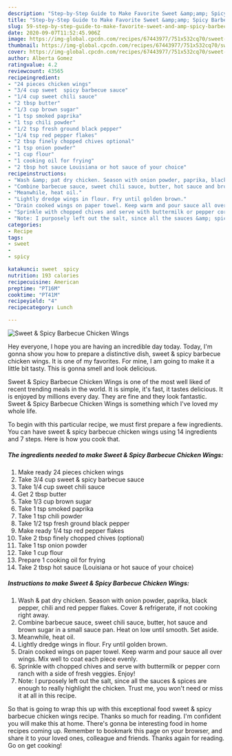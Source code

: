 ```yaml
---
description: "Step-by-Step Guide to Make Favorite Sweet &amp;amp; Spicy Barbecue Chicken Wings"
title: "Step-by-Step Guide to Make Favorite Sweet &amp;amp; Spicy Barbecue Chicken Wings"
slug: 59-step-by-step-guide-to-make-favorite-sweet-and-amp-spicy-barbecue-chicken-wings
date: 2020-09-07T11:52:45.906Z
image: https://img-global.cpcdn.com/recipes/67443977/751x532cq70/sweet-spicy-barbecue-chicken-wings-recipe-main-photo.jpg
thumbnail: https://img-global.cpcdn.com/recipes/67443977/751x532cq70/sweet-spicy-barbecue-chicken-wings-recipe-main-photo.jpg
cover: https://img-global.cpcdn.com/recipes/67443977/751x532cq70/sweet-spicy-barbecue-chicken-wings-recipe-main-photo.jpg
author: Alberta Gomez
ratingvalue: 4.2
reviewcount: 43565
recipeingredient:
- "24 pieces chicken wings"
- "3/4 cup sweet  spicy barbecue sauce"
- "1/4 cup sweet chili sauce"
- "2 tbsp butter"
- "1/3 cup brown sugar"
- "1 tsp smoked paprika"
- "1 tsp chili powder"
- "1/2 tsp fresh ground black pepper"
- "1/4 tsp red pepper flakes"
- "2 tbsp finely chopped chives optional"
- "1 tsp onion powder"
- "1 cup flour"
- "1 cooking oil for frying"
- "2 tbsp hot sauce Louisiana or hot sauce of your choice"
recipeinstructions:
- "Wash &amp; pat dry chicken. Season with onion powder, paprika, black pepper, chili and red pepper flakes. Cover &amp; refrigerate, if not cooking right away."
- "Combine barbecue sauce, sweet chili sauce, butter, hot sauce and brown sugar in a small sauce pan. Heat on low until smooth. Set aside."
- "Meanwhile, heat oil."
- "Lightly dredge wings in flour. Fry until golden brown."
- "Drain cooked wings on paper towel. Keep warm and pour sauce all over wings. Mix well to coat each piece evenly."
- "Sprinkle with chopped chives and serve with buttermilk or pepper corn ranch with a side of fresh veggies. Enjoy!"
- "Note: I purposely left out the salt, since all the sauces &amp; spices are enough to really highlight the chicken. Trust me, you won&#39;t need or miss it at all in this recipe."
categories:
- Recipe
tags:
- sweet
- 
- spicy

katakunci: sweet  spicy 
nutrition: 193 calories
recipecuisine: American
preptime: "PT16M"
cooktime: "PT41M"
recipeyield: "4"
recipecategory: Lunch

---
```



![Sweet &amp; Spicy Barbecue Chicken Wings](https://img-global.cpcdn.com/recipes/67443977/751x532cq70/sweet-spicy-barbecue-chicken-wings-recipe-main-photo.jpg)

Hey everyone, I hope you are having an incredible day today. Today, I'm gonna show you how to prepare a distinctive dish, sweet &amp; spicy barbecue chicken wings. It is one of my favorites. For mine, I am going to make it a little bit tasty. This is gonna smell and look delicious.

Sweet &amp; Spicy Barbecue Chicken Wings is one of the most well liked of recent trending meals in the world. It is simple, it's fast, it tastes delicious. It is enjoyed by millions every day. They are fine and they look fantastic. Sweet &amp; Spicy Barbecue Chicken Wings is something which I've loved my whole life.




To begin with this particular recipe, we must first prepare a few ingredients. You can have sweet &amp; spicy barbecue chicken wings using 14 ingredients and 7 steps. Here is how you cook that.

<!--inarticleads1-->

##### The ingredients needed to make Sweet &amp; Spicy Barbecue Chicken Wings:

1. Make ready 24 pieces chicken wings
1. Take 3/4 cup sweet &amp; spicy barbecue sauce
1. Take 1/4 cup sweet chili sauce
1. Get 2 tbsp butter
1. Take 1/3 cup brown sugar
1. Take 1 tsp smoked paprika
1. Take 1 tsp chili powder
1. Take 1/2 tsp fresh ground black pepper
1. Make ready 1/4 tsp red pepper flakes
1. Take 2 tbsp finely chopped chives (optional)
1. Take 1 tsp onion powder
1. Take 1 cup flour
1. Prepare 1 cooking oil for frying
1. Take 2 tbsp hot sauce (Louisiana or hot sauce of your choice)




<!--inarticleads2-->

##### Instructions to make Sweet &amp; Spicy Barbecue Chicken Wings:

1. Wash &amp; pat dry chicken. Season with onion powder, paprika, black pepper, chili and red pepper flakes. Cover &amp; refrigerate, if not cooking right away.
1. Combine barbecue sauce, sweet chili sauce, butter, hot sauce and brown sugar in a small sauce pan. Heat on low until smooth. Set aside.
1. Meanwhile, heat oil.
1. Lightly dredge wings in flour. Fry until golden brown.
1. Drain cooked wings on paper towel. Keep warm and pour sauce all over wings. Mix well to coat each piece evenly.
1. Sprinkle with chopped chives and serve with buttermilk or pepper corn ranch with a side of fresh veggies. Enjoy!
1. Note: I purposely left out the salt, since all the sauces &amp; spices are enough to really highlight the chicken. Trust me, you won&#39;t need or miss it at all in this recipe.




So that is going to wrap this up with this exceptional food sweet &amp; spicy barbecue chicken wings recipe. Thanks so much for reading. I'm confident you will make this at home. There's gonna be interesting food in home recipes coming up. Remember to bookmark this page on your browser, and share it to your loved ones, colleague and friends. Thanks again for reading. Go on get cooking!
